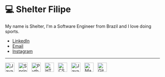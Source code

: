 # 💻 Shelter Filipe


My name is Shelter, I'm a Software Engineer from Brazil and I love doing sports.


- <a href="https://www.linkedin.com/in/shelter-filipe-9819b624a/">LinkedIn</a>
- <a href="shelterfelipe6@gmail.com">Email</a>
- <a href="https://www.instagram.com/shelterfilipee/">Instagram</a>

_____

<img 
  align="left"
  all="Java"
  title="Java"
  width="30px"
  style="padding-right: 10px"
  src="https://cdn.jsdelivr.net/gh/devicons/devicon@latest/icons/java/java-original.svg" 
/>

<img 
  align="left"
  all="Spring"
  title="Spring Boot"
  width="30px"
  style="padding-right: 10px"
  src="https://cdn.jsdelivr.net/gh/devicons/devicon@latest/icons/spring/spring-original-wordmark.svg" 
/>

<img 
  align="left"
  all="Python"
  title="Python"
  width="30px"
  style="padding-right: 10px"
  src="https://cdn.jsdelivr.net/gh/devicons/devicon@latest/icons/python/python-original.svg"
/>

<img 
  align="left"
  all="HTML"
  title="HTML"
  width="30px"
  style="padding-right: 10px"
  src="https://cdn.jsdelivr.net/gh/devicons/devicon@latest/icons/html5/html5-original.svg" 
/>
       
<img 
  align="left"
  all="CSS"
  title="CSS"
  width="30px"
  style="padding-right: 10px"
  src="https://cdn.jsdelivr.net/gh/devicons/devicon@latest/icons/css3/css3-original.svg"        
/>

<img 
  align="left"
  all="JavaScript"
  title="JavaScript"
  width="30px"
  style="padding-right: 10px"
  src="https://cdn.jsdelivr.net/gh/devicons/devicon@latest/icons/javascript/javascript-original.svg"     
/> 

<img 
  align="left"
  all="Mac"
  title="Mac"
  width="30px"
  style="padding-right: 10px"
  src="https://cdn.jsdelivr.net/gh/devicons/devicon@latest/icons/apple/apple-original.svg"         
/> 

<img 
  align="left"
  all="Git"
  title="Git"
  width="30px"
  style="padding-right: 10px"
  src="https://cdn.jsdelivr.net/gh/devicons/devicon@latest/icons/git/git-original.svg"
/>
          
